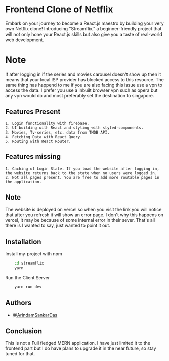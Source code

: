 
# Frontend Clone of Netflix

Embark on your journey to become a React.js maestro by building your very own Netflix clone! Introducing "Streamflix," a beginner-friendly project that will not only hone your React.js skills but also give you a taste of real-world web development.

# **Note**
If after logging in if the series and movies carousel doesn't show up then it means that your local ISP provider has blocked access to this resource. The same thing has happend to me if you are also facing this issue use a vpn to access the data. I prefer you use a inbuilt browser vpn such as opera but any vpn would do and most preferably set the destination to singapore.

## Features Present

    1. Login functionality with firebase.
    2. UI building with React and styling with styled-components.
    3. Movies, Tv-series, etc. data from TMDB API.
    4. Fetching Data with React Query.
    5. Routing with React Router.

## Features missing
    1. Caching of Login State. If you load the website after logging in, the website returns back to the state when no users were logged in.
    2. Not all pages present. You are free to add more routable pages in the application.
## Note

The website is deployed on vercel so when you visit the link you will notice that after you refresh it will show an error page. I don't why this happens on vercel, it may be because of some internal error in their sever. That's all there is I wanted to say, just wanted to point it out.
## Installation

Install my-project with npm

```bash
    cd streamflix
    yarn
```
Run the Client Server

```bash
    yarn run dev
```
    
## Authors

- [@ArindamSankarDas](https://github.com/ArindamSankarDas)


## Conclusion
This is not a Full fledged MERN application. I have just limited it to the frontend part but I do have plans to upgrade it in the near future, so stay tuned for that.
